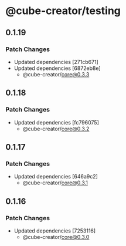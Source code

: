 # @cube-creator/testing

## 0.1.19

### Patch Changes

- Updated dependencies [271cb671]
- Updated dependencies [6872eb8e]
  - @cube-creator/core@0.3.3

## 0.1.18

### Patch Changes

- Updated dependencies [fc796075]
  - @cube-creator/core@0.3.2

## 0.1.17

### Patch Changes

- Updated dependencies [646a9c2]
  - @cube-creator/core@0.3.1

## 0.1.16

### Patch Changes

- Updated dependencies [7253116]
  - @cube-creator/core@0.3.0
